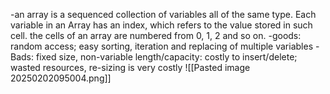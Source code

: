 -an array is a sequenced collection of variables all of the same type. Each variable in an Array has an index, which refers to the value stored in such cell. the cells of an array are numbered from 0, 1, 2 and so on.
	-goods: random access; easy sorting, iteration and replacing of multiple variables
	-Bads: fixed size, non-variable length/capacity: costly to insert/delete; wasted resources, re-sizing is very costly
	![[Pasted image 20250202095004.png]]